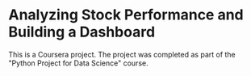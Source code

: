 # Analyzing Stock Performance and Building a Dashboard
This is a Coursera project. The project was completed as part of the "Python Project for Data Science" course.
